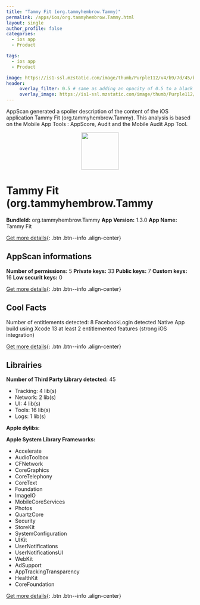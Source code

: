 ```yaml
---
title: "Tammy Fit (org.tammyhembrow.Tammy)"
permalink: /apps/ios/org.tammyhembrow.Tammy.html
layout: single
author_profile: false
categories: 
  - ios app 
  - Product 

tags: 
  - ios app 
  - Product 

image: https://is1-ssl.mzstatic.com/image/thumb/Purple112/v4/b9/7d/45/b97d457d-facb-4419-38c0-7d6e0029effb/AppIcon-1x_U007emarketing-0-7-0-85-220.png/512x512bb.jpg
header: 
     overlay_filter: 0.5 # same as adding an opacity of 0.5 to a black background
     overlay_image: https://is1-ssl.mzstatic.com/image/thumb/Purple112/v4/b9/7d/45/b97d457d-facb-4419-38c0-7d6e0029effb/AppIcon-1x_U007emarketing-0-7-0-85-220.png/512x512bb.jpg
---
```

AppScan generated a spoiler description of the content of the iOS application Tammy Fit (org.tammyhembrow.Tammy). This analysis is based on the Mobile App Tools : AppScore, Audit and the Mobile Audit App Tool.

  
  
<div style="text-align: center;"><img src="https://is1-ssl.mzstatic.com/image/thumb/Purple112/v4/b9/7d/45/b97d457d-facb-4419-38c0-7d6e0029effb/AppIcon-1x_U007emarketing-0-7-0-85-220.png/512x512bb.jpg" width="100" height="100"></div>  
  
# Tammy Fit (org.tammyhembrow.Tammy

**BundleId:** org.tammyhembrow.Tammy
**App Version:** 1.3.0
**App Name:** Tammy Fit


[Get more details](/pricing.html){: .btn .btn--info .align-center}  
  
## AppScan informations 

**Number of permissions:** 5
**Private keys:** 33
**Public keys:** 7
**Custom keys:** 16
**Low securit keys:** 0
  
[Get more details](/pricing.html){: .btn .btn--info .align-center}

## Cool Facts

Number of entitlements detected: 8
FacebookLogin detected
Native App
build using Xcode 13
at least 2 entitlemented features (strong iOS integration)
  
[Get more details](/pricing.html){: .btn .btn--info .align-center}

## Librairies 
**Number of Third Party Library detected:** 45
- Tracking: 4 lib(s)
- Network: 2 lib(s)
- UI: 4 lib(s)
- Tools: 16 lib(s)
- Logs: 1 lib(s)

**Apple dylibs:**


**Apple System Library Frameworks:**
- Accelerate
- AudioToolbox
- CFNetwork
- CoreGraphics
- CoreTelephony
- CoreText
- Foundation
- ImageIO
- MobileCoreServices
- Photos
- QuartzCore
- Security
- StoreKit
- SystemConfiguration
- UIKit
- UserNotifications
- UserNotificationsUI
- WebKit
- AdSupport
- AppTrackingTransparency
- HealthKit
- CoreFoundation


  
[Get more details](/pricing.html){: .btn .btn--info .align-center}

